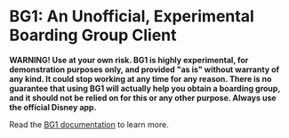# BG1: An Unofficial, Experimental Boarding Group Client

**WARNING! Use at your own risk. BG1 is highly experimental, for demonstration purposes only, and provided "as is" without warranty of any kind. It could stop working at any time for any reason. There is no guarantee that using BG1 will actually help you obtain a boarding group, and it should not be relied on for this or any other purpose. Always use the official Disney app.**

Read the [BG1 documentation](https://joelface.github.io/bg1/) to learn more.
